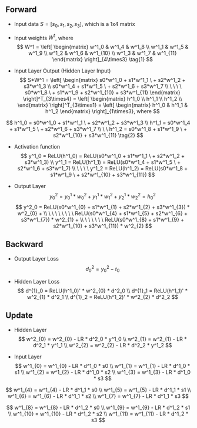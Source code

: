 ## Forward
* Input data 
$S = [s_0,s_1,s_2,s_3]$, which is a 1x4 matrix

* Input weights $W^1$, where
$$ W^1 = 
\left[ \begin{matrix}
w^1_0 & w^1_4 & w^1_8    \\
w^1_1 & w^1_5 & w^1_9    \\
w^1_2 & w^1_6 & w^1_{10} \\
w^1_3 & w^1_7 & w^1_{11}
\end{matrix} \right]_{4\times3} \tag{1} $$

* Input Layer Output (Hidden Layer Input)
$$ S*W^1 = 
\left[ \begin{matrix}
        s0*w^1_0 + s1*w^1_1 \ + s2*w^1_2 + s3*w^1_3   \\  
        s0*w^1_4 + s1*w^1_5 \ + s2*w^1_6 + s3*w^1_7   \\
\ \ \ \ s0*w^1_8   \ + s1*w^1_9 + s2*w^1_{10} + s3*w^1_{11}  \end{matrix} \right]^T_{3\times4} = 
    \left[ \begin{matrix} 
    h^1_0 \\
    h^1_1 \\ 
    h^1_2 \\
    \end{matrix} \right]^T_{3\times1} = 
        \left[ \begin{matrix} 
        h^1_0 & h^1_1 & h^1_2
        \end{matrix} \right]_{1\times3}, where $$

$$  h^1_0 = s0*w^1_0 + s1*w^1_1 \ + s2*w^1_2 + s3*w^1_3 \\
    h^1_1 = s0*w^1_4 + s1*w^1_5 \ + s2*w^1_6 + s3*w^1_7 \\
\ \ h^1_2 = s0*w^1_8 + s1*w^1_9 \ + s2*w^1_{10} + s3*w^1_{11} \tag{2} $$

* Activation function
$$      y^1_0 = ReLU(h^1_0) = ReLU(s0*w^1_0 + s1*w^1_1 \ + s2*w^1_2 + s3*w^1_3) \\
        y^1_1 = ReLU(h^1_1) = ReLU(s0*w^1_4 + s1*w^1_5 \ + s2*w^1_6 + s3*w^1_7)  \\
\ \ \ \ y^1_2 = ReLU(h^1_2) = ReLU(s0*w^1_8 + s1*w^1_9 \ + s2*w^1_{10} + s3*w^1_{11}) $$

* Output Layer
$$ y^2_0 = y^1_0*w^2_{0} + y^1_1*w^2_{1} + y^1_2*w^2_{2} = h^2_0 $$
$$ y^2_0 = ReLU(s0*w^1_{0} + s1*w^1_{1} + s2*w^1_{2}  + s3*w^1_{3})  * w^2_{0} +  \\
\ \ \ \ \ \ \ \ ReLU(s0*w^1_{4} + s1*w^1_{5} + s2*w^1_{6}  + s3*w^1_{7})  * w^2_{1} +  \\
\ \ \ \ \ \ ReLU(s0*w^1_{8} + s1*w^1_{9} + s2*w^1_{10} + s3*w^1_{11}) * w^2_{2} $$

## Backward
* Output Layer Loss
$$  d^2_0 = y^2_0 - t_0 $$

* Hidden Layer Loss
$$  d^{1}_0 = ReLU(h^1_0)' * w^2_{0} * d^2_0 \\
    d^{1}_1 = ReLU(h^1_1)' * w^2_{1} * d^2_1 \\
    d^{1}_2 = ReLU(h^1_2)' * w^2_{2} * d^2_2 $$

## Update
* Hidden Layer
$$  w^2_{0} = w^2_{0} - LR * d^2_0 * y^1_0 \\
    w^2_{1} = w^2_{1} - LR * d^2_1 * y^1_1 \\
    w^2_{2} = w^2_{2} - LR * d^2_2 * y^1_2 $$

* Input Layer
$$  w^1_{0} = w^1_{0} - LR * d^1_0 * s0 \\
    w^1_{1} = w^1_{1} - LR * d^1_0 * s1 \\
    w^1_{2} = w^1_{2} - LR * d^1_0 * s2 \\
    w^1_{3} = w^1_{3} - LR * d^1_0 * s3  $$

$$  w^1_{4} = w^1_{4} - LR * d^1_1 * s0 \\
    w^1_{5} = w^1_{5} - LR * d^1_1 * s1 \\
    w^1_{6} = w^1_{6} - LR * d^1_1 * s2 \\
    w^1_{7} = w^1_{7} - LR * d^1_1 * s3 $$

$$  w^1_{8}  = w^1_{8}  - LR * d^1_2 * s0 \\
    w^1_{9}  = w^1_{9}  - LR * d^1_2 * s1 \\
    w^1_{10} = w^1_{10} - LR * d^1_2 * s2 \\
    w^1_{11} = w^1_{11} - LR * d^1_2 * s3 $$

